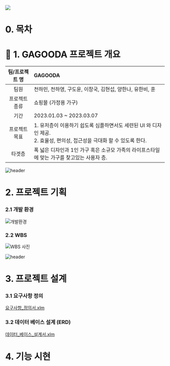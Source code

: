 ![](https://github.com/hykim-king/GAGOODA/blob/main/doc/github_gagooda_logo.png)
# 0. 목차
# 💋 1. GAGOODA 프로젝트 개요

|팀/프로젝트 명|GAGOODA|  
|:-----:|:-----|  
|팀원|천하민, 천하영, 구도윤, 이창국, 김현섭, 양한나, 유한비, 훈|
|프로젝트 종류|쇼핑몰 (가정용 가구)|
|기간|2023.01.03 ~ 2023.03.07|
|프로젝트 목표|1. 유저층이 이용하기 쉽도록 심플하면서도 세련된 UI 와 디자인 제공.<br>2. 효율성, 편의성, 접근성을 극대화 할 수 있도록 한다.|
|타겟층|폭 넓은 디자인과 1인 가구 혹은 소규모 가족의 라이프스타일에 맞는 가구를 찾고있는 사용자 층.|

![header](https://capsule-render.vercel.app/api?type=waving&color=auto&width=500%&height=300&section=header&text=프로젝트%20기획&fontSize=50)
# 2. 프로젝트 기획
### 2.1 개발 환경
![개발환경](https://github.com/hykim-king/GAGOODA/blob/main/doc/development_tool.png)
### 2.2 WBS
![WBS 사진](https://github.com/hykim-king/GAGOODA/blob/main/doc/GAGOODA_WBS.png "WBS 사진")

![header](https://capsule-render.vercel.app/api?type=waving&color=auto&width=500%&height=300&section=header&text=프로젝트%20설계&fontSize=50)
# 3. 프로젝트 설계
### 3.1 요구사항 정의
[요구사항_정의서.xlm](https://github.com/hykim-king/GAGOODA/blob/main/doc/GAGOODA_%EC%9A%94%EA%B5%AC%EC%82%AC%ED%95%AD%EC%A0%95%EC%9D%98%EC%84%9C.xlsx "요구사항 정의서 파일")
### 3.2 데이터 베이스 설계 (ERD)
[데이터_베이스_설계서.xlm]()

# 4. 기능 시현
